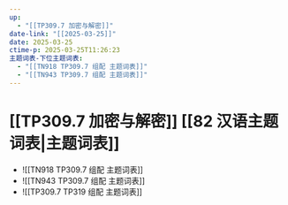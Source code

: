 ```yaml
---
up:
  - "[[TP309.7 加密与解密]]"
date-link: "[[2025-03-25]]"
date: 2025-03-25
ctime-p: 2025-03-25T11:26:23
主题词表-下位主题词表:
  - "[[TN918 TP309.7 组配 主题词表]]"
  - "[[TN943 TP309.7 组配 主题词表]]"
---
```


# [[TP309.7 加密与解密]] [[82 汉语主题词表|主题词表]]

- ![[TN918 TP309.7 组配 主题词表]]
- ![[TN943 TP309.7 组配 主题词表]]
- ![[TP309.7 TP319 组配 主题词表]]
